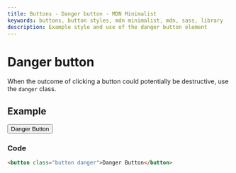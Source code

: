 ```yaml
---
title: Buttons - Danger button - MDN Minimalist
keywords: buttons, button styles, mdn minimalist, mdn, sass, library
description: Example style and use of the danger button element
---
```


# Danger button

When the outcome of clicking a button could potentially be destructive, use the `danger` class.

## Example

<button class="button danger">Danger Button</button>

### Code

```html
<button class="button danger">Danger Button</button>
```
